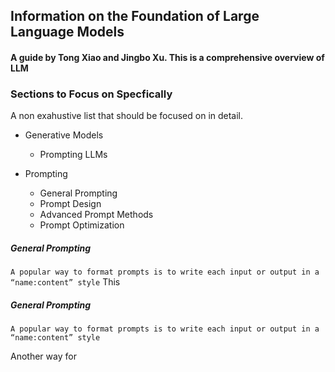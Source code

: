 

## Information on the Foundation of Large Language Models
#### A guide by Tong Xiao and Jingbo Xu. This is a comprehensive overview of LLM






###  Sections to Focus on Specfically
A non exahustive list that should be focused on in detail.


- Generative Models
    - Prompting LLMs

- Prompting
    - General Prompting
    - Prompt Design
    - Advanced Prompt Methods
    - Prompt Optimization






##### General Prompting

`A popular way to format prompts is to write each input or output in a “name:content” style`
This

##### General Prompting

`A popular way to format prompts is to write each input or output in a “name:content” style`

Another way for

